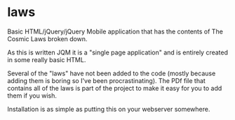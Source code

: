 # laws
Basic HTML/jQuery/jQuery Mobile application that has the contents of The Cosmic Laws broken down.

As this is written JQM it is a "single page application" and is entirely created in some really basic HTML.

Several of the "laws" have not been added to the code (mostly because adding them is boring so I've been procrastinating). The PDf file that contains all of the laws is part of the project to make it easy for you to add them if you wish.

Installation is as simple as putting this on your webserver somewhere.
